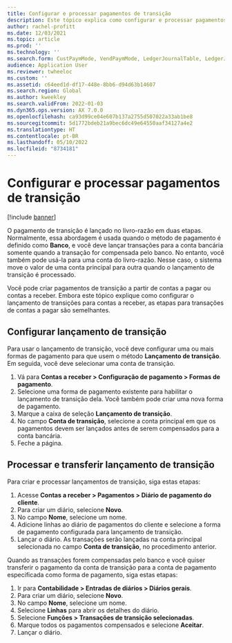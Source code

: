 ```yaml
---
title: Configurar e processar pagamentos de transição
description: Este tópico explica como configurar e processar pagamentos de transição de clientes. O pagamento de transição é lançado no livro-razão em duas etapas.
author: rachel-profitt
ms.date: 12/03/2021
ms.topic: article
ms.prod: ''
ms.technology: ''
ms.search.form: CustPaymMode, VendPaymMode, LedgerJournalTable, LedgerJournalTransCustPaym, LedgerJournalTransVendPaym, LedgerJournalTransDaily
audience: Application User
ms.reviewer: twheeloc
ms.custom: ''
ms.assetid: c64eed1d-df17-448e-8bb6-d94d63b14607
ms.search.region: Global
ms.author: kweekley
ms.search.validFrom: 2022-01-03
ms.dyn365.ops.version: AX 7.0.0
ms.openlocfilehash: ca93d99ce04e607b137a2755d507022a33ab1be8
ms.sourcegitcommit: 5d1772bdeb21a9bec6dc49e64550aaf34127a4e2
ms.translationtype: HT
ms.contentlocale: pt-BR
ms.lasthandoff: 05/10/2022
ms.locfileid: "8734181"
---
```

# <a name="set-up-and-process-bridged-payments"></a>Configurar e processar pagamentos de transição

[!include [banner](../includes/banner.md)]

O pagamento de transição é lançado no livro-razão em duas etapas. Normalmente, essa abordagem é usada quando o método de pagamento é definido como **Banco**, e você deve lançar transações para a conta bancária somente quando a transação for compensada pelo banco. No entanto, você também pode usá-la para uma conta do livro-razão. Nesse caso, o sistema move o valor de uma conta principal para outra quando o lançamento de transição é processado.

Você pode criar pagamentos de transição a partir de contas a pagar ou contas a receber. Embora este tópico explique como configurar o lançamento de transições para contas a receber, as etapas para transações de contas a pagar são semelhantes.

## <a name="set-up-bridging-posting"></a>Configurar lançamento de transição

Para usar o lançamento de transição, você deve configurar uma ou mais formas de pagamento para que usem o método **Lançamento de transição**. Em seguida, você deve selecionar uma conta de transição.

1. Vá para **Contas a receber &gt; Configuração de pagamento &gt; Formas de pagamento**.
2. Selecione uma forma de pagamento existente para habilitar o lançamento de transição dela. Você também pode criar uma nova forma de pagamento.
3. Marque a caixa de seleção **Lançamento de transição**.
4. No campo **Conta de transição**, selecione a conta principal em que os pagamentos devem ser lançados antes de serem compensados para a conta bancária.
5. Feche a página.

## <a name="process-and-transfer-bridging-posting"></a>Processar e transferir lançamento de transição

Para criar e processar lançamentos de transição, siga estas etapas:

1. Acesse **Contas a receber &gt; Pagamentos &gt; Diário de pagamento do cliente**.
2. Para criar um diário, selecione **Novo**.
3. No campo **Nome**, selecione um nome.
4. Adicione linhas ao diário de pagamentos do cliente e selecione a forma de pagamento configurada para lançamento de transição.
5. Lançar o diário. As transações serão lançadas na conta principal selecionada no campo **Conta de transição**, no procedimento anterior.

Quando as transações forem compensadas pelo banco e você quiser transferir o pagamento da conta de transição para a conta de pagamento especificada como forma de pagamento, siga estas etapas:

1. Ir para **Contabilidade &gt; Entradas de diários &gt; Diários gerais**.
2. Para criar um diário, selecione **Novo**.
3. No campo **Nome**, selecione um nome.
4. Selecione **Linhas** para abrir os detalhes do diário.
5. Selecione **Funções &gt; Transações de transição selecionadas**.
6. Marque todos os pagamentos compensados e selecione **Aceitar**.
7. Lançar o diário.
